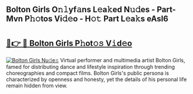 ## Bolton Girls O𝚗𝚕yf𝚊ns L𝚎a𝚔ed N𝚞𝚍es - Part-Mvn P𝚑𝚘tos Vi𝚍𝚎o - H𝚘𝚝 Part L𝚎a𝚔s eAsl6

# <h2><a href="http://kf25sv.oniu.top/?m=Bolton+Girls">🔗👉 🔴 Bolton Girls P𝚑ot𝚘𝚜 V𝚒d𝚎o</a></h2>

[![Bolton Girls Nu𝚍e𝚜](https://i.imgur.com/0qMVB7G.gif)](http://kf25sv.oniu.top/?m=Bolton+Girls)
Virtual performer and multimedia artist Bolton Girls, famed for distributing dance and lifestyle inspiration through trending choreographies and compact films. Bolton Girls's public persona is characterized by openness and honesty, yet the details of his personal life remain hidden from view.  
